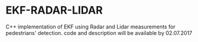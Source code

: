 # EKF-RADAR-LIDAR
C++ implementation of EKF using Radar and Lidar measurements for pedestrians' detection. 
code and description will be available by 02.07.2017 
